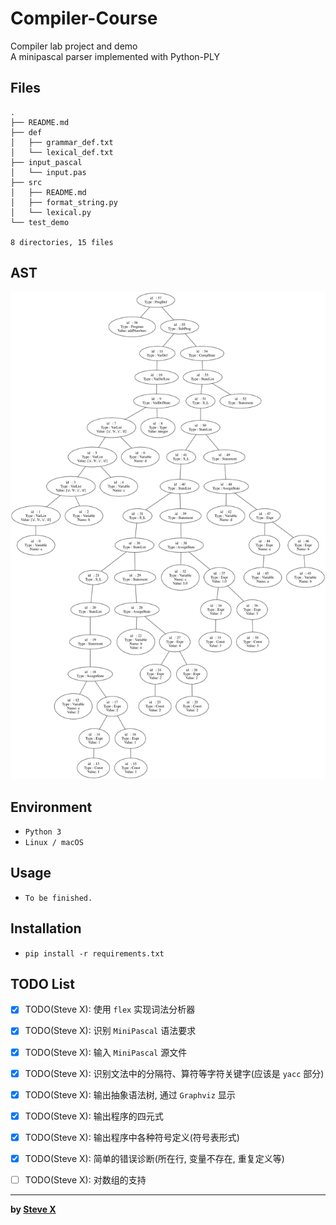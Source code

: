 # Compiler-Course  
Compiler lab project and demo  
A minipascal parser implemented with Python-PLY  

## Files  
```  
.
├── README.md
├── def
│   ├── grammar_def.txt
│   └── lexical_def.txt
├── input_pascal
│   └── input.pas
├── src
│   ├── README.md
│   ├── format_string.py
│   └── lexical.py
└── test_demo

8 directories, 15 files
```  

## AST
![AST Graph Loading Err](src/graph/AST.png)


## Environment
- `Python 3`
- `Linux / macOS`

## Usage  
- `To be finished.`  

## Installation  
- `pip install -r requirements.txt`  

## TODO List

- [x] TODO(Steve X): 使用 `flex` 实现词法分析器
- [x] TODO(Steve X): 识别 `MiniPascal` 语法要求
- [x] TODO(Steve X): 输入 `MiniPascal` 源文件
- [x] TODO(Steve X): 识别文法中的分隔符、算符等字符关键字(应该是 `yacc` 部分)
- [x] TODO(Steve X): 输出抽象语法树, 通过 `Graphviz` 显示
- [x] TODO(Steve X): 输出程序的四元式
- [x] TODO(Steve X): 输出程序中各种符号定义(符号表形式)
- [x] TODO(Steve X): 简单的错误诊断(所在行, 变量不存在, 重复定义等)
- [ ] TODO(Steve X): 对数组的支持


---  
**by [Steve X](https://github.com/Steve-Xyh)**  
